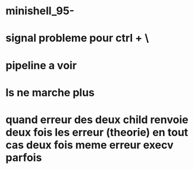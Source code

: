 # minishell_95-

# signal probleme pour ctrl + \

# pipeline a voir 

# ls ne marche plus

# quand erreur des deux child renvoie deux fois les erreur (theorie) en tout cas deux fois meme erreur execv parfois 
